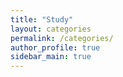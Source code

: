 ```yaml
---
title: "Study"
layout: categories
permalink: /categories/
author_profile: true
sidebar_main: true
---
```


